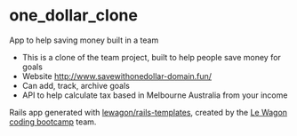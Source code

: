 # one_dollar_clone
App to help saving money built in a team
- This is a clone of the team project, built to help people save money for goals
- Website http://www.savewithonedollar-domain.fun/
- Can add, track, archive goals
- API to help calculate tax based in Melbourne Australia from your income

Rails app generated with [lewagon/rails-templates](https://github.com/lewagon/rails-templates), created by the [Le Wagon coding bootcamp](https://www.lewagon.com) team.
